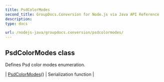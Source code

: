 ```yaml
---
title: PsdColorModes
second_title: GroupDocs.Conversion for Node.js via Java API Reference
description: 
type: docs

url: /nodejs-java/groupdocs.conversion/psdcolormodes/
---
```


## PsdColorModes class

 Defines Psd color modes enumeration.
 
| [PsdColorModes](psdcolormodes)() | Serialization function |
